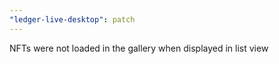 ```yaml
---
"ledger-live-desktop": patch
---
```


NFTs were not loaded in the gallery when displayed in list view
